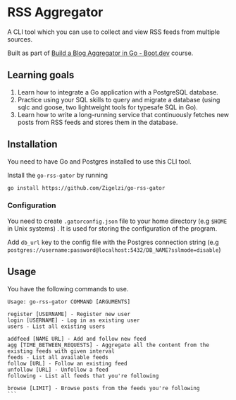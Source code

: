 # RSS Aggregator

A CLI tool which you can use to collect and view RSS feeds from multiple sources.

Built as part of [Build a Blog Aggregator in Go - Boot.dev](https://www.boot.dev/courses/build-blog-aggregator-golang) course.

## Learning goals

1. Learn how to integrate a Go application with a PostgreSQL database.
2. Practice using your SQL skills to query and migrate a database (using sqlc and goose, two lightweight tools for typesafe SQL in Go).
3. Learn how to write a long-running service that continuously fetches new posts from RSS feeds and stores them in the database.

## Installation

You need to have Go and Postgres installed to use this CLI tool.

Install the `go-rss-gator` by running

```
go install https://github.com/Zigelzi/go-rss-gator
```

### Configuration

You need to create `.gatorconfig.json` file to your home directory (e.g `$HOME` in Unix systems) . It is used for storing the configuration of the program.

Add `db_url` key to the config file with the Postgres connection string (e.g `postgres://username:password@localhost:5432/DB_NAME?sslmode=disable`)

## Usage

You have the following commands to use.
````
Usage: go-rss-gator COMMAND [ARGUMENTS]

register [USERNAME] - Register new user
login [USERNAME] - Log in as existing user
users - List all existing users

addfeed [NAME URL] - Add and follow new feed
agg [TIME_BETWEEN_REQUESTS] - Aggregate all the content from the existing feeds with given interval
feeds - List all available feeds
follow [URL] - Follow an existing feed
unfollow [URL] - Unfollow a feed
following - List all feeds that you're following

browse [LIMIT] - Browse posts from the feeds you're following
```